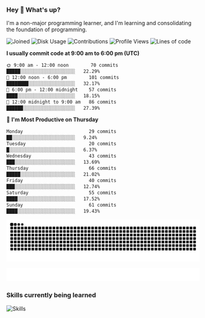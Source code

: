 ### Hey :wave: What's up?

I'm a non-major programming learner, and I'm learning and consolidating the foundation of programming.

<!--START_SECTION:waka-->
![Joined](http://img.shields.io/badge/Joined-6%20years%20ago-6D67E4?style=flat&labelColor=453C67)
![Disk Usage](http://img.shields.io/badge/Github%27s%20Storage-577.8%20MB-FD841F?style=flat&labelColor=E14D2A)
![Contributions](http://img.shields.io/badge/Contributions%20in%202023-59-7DCE13?style=flat&labelColor=2B7A0B)
![Profile Views](http://img.shields.io/badge/Profile%20Views-648-3AB4F2?style=flat&labelColor=0078AA)
![Lines of code](https://img.shields.io/badge/Lines%20of%20code-2%20Million%20Lines%20of%20code-FF8B8B?style=flat&labelColor=EB4747)

**I usually commit code at 9:00 am to 6:00 pm (UTC)** 

```text
🌞 9:00 am - 12:00 noon        70 commits                        █████░░░░░░░░░░░░░░░░░░░░   22.29% 
🌆 12:00 noon - 6:00 pm        101 commits                       ████████░░░░░░░░░░░░░░░░░   32.17% 
🌃 6:00 pm - 12:00 midnight    57 commits                        ████░░░░░░░░░░░░░░░░░░░░░   18.15% 
🌙 12:00 midnight to 9:00 am   86 commits                        ██████░░░░░░░░░░░░░░░░░░░   27.39%
```
📅 **I'm Most Productive on Thursday** 

```text
Monday                        29 commits                        ██░░░░░░░░░░░░░░░░░░░░░░░   9.24% 
Tuesday                       20 commits                        █░░░░░░░░░░░░░░░░░░░░░░░░   6.37% 
Wednesday                     43 commits                        ███░░░░░░░░░░░░░░░░░░░░░░   13.69% 
Thursday                      66 commits                        █████░░░░░░░░░░░░░░░░░░░░   21.02% 
Friday                        40 commits                        ███░░░░░░░░░░░░░░░░░░░░░░   12.74% 
Saturday                      55 commits                        ████░░░░░░░░░░░░░░░░░░░░░   17.52% 
Sunday                        61 commits                        ████░░░░░░░░░░░░░░░░░░░░░   19.43%
```



<!--END_SECTION:waka-->

![Snake animation](https://raw.githubusercontent.com/dirname/dirname/output/snake.svg)

![metrics](github-metrics.svg)

### Skills currently being learned

![Skills](https://skillicons.dev/icons?i=linux,rust,go,solidity,typescript,bash,git,postgres,mysql,redis,mongo,docker,kubernetes,prometheus,grafana)

